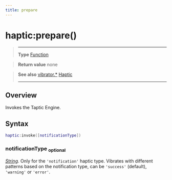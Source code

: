 ```yaml
---
title: prepare
---
```

# haptic:prepare()

> --------------------- ------------------------------------------------------------------------------------------
> __Type__              [Function](https://docs.coronalabs.com/api/type/Function.html)

> __Return value__      none

> __See also__          [vibrator.*](/plugin/vibrator/) [Haptic](/plugin/vibrator/type/Haptic)
> --------------------- ------------------------------------------------------------------------------------------

## Overview

Invokes the Taptic Engine.

## Syntax
```lua
haptic:invoke([notificationType])
```
### notificationType <sub>optional</sub>
_[String](https://docs.coronalabs.com/api/type/String.html)._ Only for the `'notification'` haptic type. Vibrates with different patterns based on the notification type, can be `'success'` (default), `'warning'` or `'error'`.